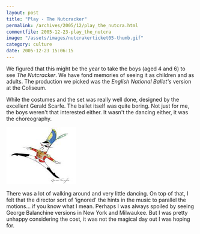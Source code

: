 ```yaml
---
layout: post
title: "Play - The Nutcracker"
permalink: /archives/2005/12/play_the_nutcra.html
commentfile: 2005-12-23-play_the_nutcra
image: "/assets/images/nutcrakerticket05-thumb.gif"
category: culture
date: 2005-12-23 15:06:15
---
```


We figured that this might be the year to take the boys (aged 4 and 6) to see _The Nutcracker_. We have fond memories of seeing it as children and as adults. The production we picked was the _English National Ballet's_ version at the Coliseum.

While the costumes and the set was really well done, designed by the excellent Gerald Scarfe. The ballet itself was quite boring. Not just for me, the boys weren't that interested either. It wasn't the dancing either, it was the choreography.

<a href="/assets/images/26013_ENBNutcracker185.jpg"><img src="/assets/images/26013_ENBNutcracker185-thumb.jpg" width="185" height="151" alt="Scarfe's Nutcracker" class="img_plain right" /></a>

There was a lot of walking around and very little dancing. On top of that, I felt that the director sort of 'ignored' the hints in the music to parallel the motions... if you know what I mean. Perhaps I was always spoiled by seeing George Balanchine versions in New York and Milwaukee. But I was pretty unhappy considering the cost, it was not the magical day out I was hoping for.
